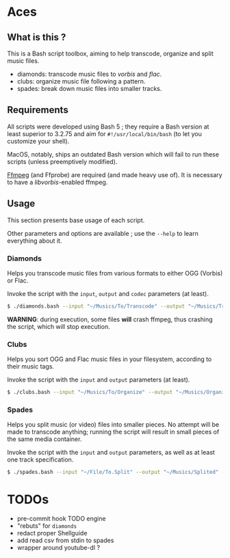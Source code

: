 # Aces

## What is this ?

This is a Bash script toolbox, aiming to help transcode, organize and split music files.
- diamonds: transcode music files to _vorbis_ and _flac_.
- clubs: organize music file following a pattern.
- spades: break down music files into smaller tracks.

## Requirements 

All scripts were developed using Bash 5 ; they require a Bash version at least superior to 3.2.75 and aim for `#!/usr/local/bin/bash` (to let you customize your shell).

MacOS, notably, ships an outdated Bash version which will fail to run these scripts (unless preemptively modified).

[Ffmpeg](https://ffmpeg.org/download.html) (and Ffprobe) are required (and made heavy use of). It is necessary to have a _libvorbis_-enabled ffmpeg.

## Usage

This section presents base usage of each script. 

Other parameters and options are available ; use the `--help` to learn everything about it.

### Diamonds

Helps you transcode music files from various formats to either OGG (Vorbis) or Flac. 

Invoke the script with the `input`, `output` and `codec` parameters (at least).

```bash
$ ./diamonds.bash --input "~/Musics/To/Transcode" --output "~/Musics/Transcoded" --codec vorbis
```

**WARNING**: during execution, some files **will** crash ffmpeg, thus crashing the script, which will stop execution.

### Clubs

Helps you sort OGG and Flac music files in your filesystem, according to their music tags.

Invoke the script with the `input` and `output` parameters (at least).

```bash
$ ./clubs.bash --input "~/Musics/To/Organize" --output "~/Musics/Organized" 
```

### Spades

Helps you split music (or video) files into smaller pieces. No attempt will be made to transcode anything; running the script will result in small pieces of the same media container.

Invoke the script with the `input` and `output` parameters, as well as at least one track specification.

```bash
$ ./spades.bash --input "~/File/To.Split" --output "~/Musics/Splited" --track "Title" --start "00:00" --end "50s"  
```

# TODOs

- pre-commit hook TODO engine
- "rebuts" for `diamonds`
- redact proper Shellguide
- add read csv from stdin to spades
- wrapper around youtube-dl ?